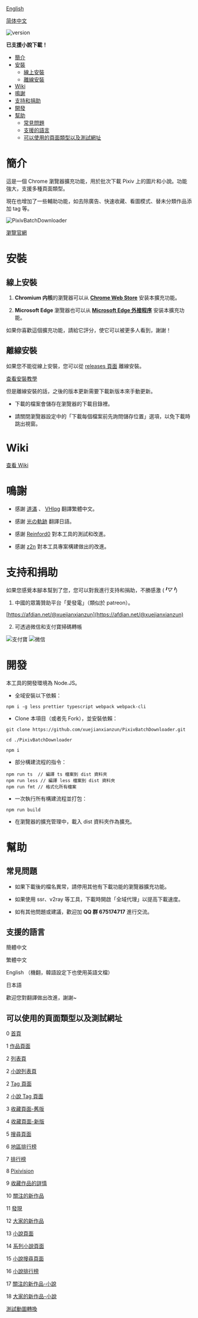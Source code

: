 [English](https://github.com/xuejianxianzun/PixivBatchDownloader/blob/master/README-EN.md)

[简体中文](https://github.com/xuejianxianzun/PixivBatchDownloader/blob/master/README.md)

![version](https://img.shields.io/github/v/release/xuejianxianzun/PixivBatchDownloader)

**已支援小說下載！**

<!-- TOC -->

- [簡介](#簡介)
- [安裝](#安裝)
  - [線上安裝](#線上安裝)
  - [離線安裝](#離線安裝)
- [Wiki](#wiki)
- [鳴謝](#鳴謝)
- [支持和捐助](#支持和捐助)
- [開發](#開發)
- [幫助](#幫助)
  - [常見問題](#常見問題)
  - [支援的語言](#支援的語言)
  - [可以使用的頁面類型以及測試網址](#可以使用的頁面類型以及測試網址)

<!-- /TOC -->

# 簡介

這是一個 Chrome 瀏覽器擴充功能，用於批次下載 Pixiv 上的圖片和小說。功能強大，支援多種頁面類型。

現在也增加了一些輔助功能，如去除廣告、快速收藏、看圖模式、替未分類作品添加 tag 等。

![PixivBatchDownloader](https://raw.githubusercontent.com/wiki/xuejianxianzun/PixivBatchDownloader/images/ui4.png)

[瀏覽官網](https://pixiv.download/)

# 安裝

## 線上安裝

1. **Chromium 内核**的瀏覽器可以从 **[Chrome Web Store](https://chrome.google.com/webstore/detail/powerful-pixiv-downloader/dkndmhgdcmjdmkdonmbgjpijejdcilfh)** 安装本擴充功能。

2. **Microsoft Edge** 瀏覽器也可以从 **[Microsoft Edge 外接程序](https://microsoftedge.microsoft.com/addons/detail/hpcoocgpiepjcngmhhknkflhpkoklphp)** 安装本擴充功能。

如果你喜歡這個擴充功能，請給它評分，使它可以被更多人看到，謝謝！

## 離線安裝

如果您不能從線上安裝，您可以從 [releases 頁面](https://github.com/xuejianxianzun/PixivBatchDownloader/releases/latest) 離線安裝。

[查看安裝教學](https://github.com/xuejianxianzun/PixivBatchDownloader/wiki/2.-%E5%AE%89%E8%A3%85%E6%95%99%E7%A8%8B)

但是離線安裝的話，之後的版本更新需要下載新版本來手動更新。

- 下載的檔案會儲存在瀏覽器的下載目錄裡。

- 請關閉瀏覽器設定中的「下載每個檔案前先詢問儲存位置」選項，以免下載時跳出視窗。

# Wiki

[查看 Wiki](https://github.com/xuejianxianzun/PixivBatchDownloader/wiki)

# 鳴謝

- 感謝 [道滿](https://zhtw.me/) 、 [VHlqg](https://github.com/VHlqg) 翻譯繁體中文。

- 感謝 [光の軌跡](https://github.com/jiaer24) 翻譯日語。

- 感謝 [Reinford0](https://github.com/Reinford0) 對本工具的測試和改進。

- 感謝 [z2n](https://github.com/z2n) 對本工具專案構建做出的改進。

# 支持和捐助

如果您感覺本腳本幫到了您，您可以對我進行支持和捐助，不勝感激 (*╹▽╹*)

1. 中國的眾籌贊助平台「愛發電」（類似於 patreon）。

[https://afdian.net/@xuejianxianzun](https://afdian.net/@xuejianxianzun)

2. 可透過微信和支付寶掃碼轉帳

![支付寶](https://i.loli.net/2019/04/04/5ca5627614396.png) ![微信](https://i.loli.net/2019/04/04/5ca5627630bb4.png)


# 開發

本工具的開發環境為 Node.JS。

- 全域安裝以下依賴：

```
npm i -g less prettier typescript webpack webpack-cli
```

- Clone 本項目（或者先 Fork），並安裝依賴：

```
git clone https://github.com/xuejianxianzun/PixivBatchDownloader.git

cd ./PixivBatchDownloader

npm i
```

- 部分構建流程的指令：

```
npm run ts  // 編譯 ts 檔案到 dist 資料夾
npm run less // 編譯 less 檔案到 dist 資料夾
npm run fmt // 格式化所有檔案
```

- 一次執行所有構建流程並打包：

```
npm run build
```

- 在瀏覽器的擴充管理中，載入 dist 資料夾作為擴充。

# 幫助

## 常見問題

- 如果下載後的檔名異常，請停用其他有下載功能的瀏覽器擴充功能。

- 如果使用 ssr、v2ray 等工具，下載時開啟「全域代理」以提高下載速度。

- 如有其他問題或建議，歡迎加 **QQ 群 675174717** 進行交流。

## 支援的語言

簡體中文

繁體中文

English （機翻，韓語設定下也使用英語文檔）

日本語

歡迎您對翻譯做出改進，謝謝~

## 可以使用的頁面類型以及測試網址

0 [首頁](https://www.pixiv.net/)

1 [作品頁面](https://www.pixiv.net/artworks/72503012)

2 [列表頁](https://www.pixiv.net/users/544479/artworks)

2 [小說列表頁](https://www.pixiv.net/users/35419040/novels)

2 [Tag 頁面](https://www.pixiv.net/users/544479/artworks/%E6%9D%B1%E6%96%B9)

2 [小說 Tag 頁面](https://www.pixiv.net/users/35419040/novels/%E6%81%8B%E6%84%9B)

3 [收藏頁面-舊版](https://www.pixiv.net/bookmark.php)

4 [收藏頁面-新版](https://www.pixiv.net/users/9460149/bookmarks/artworks)

5 [搜尋頁面](https://www.pixiv.net/tags/saber/artworks?s_mode=s_tag)

6 [地區排行榜](https://www.pixiv.net/ranking_area.php?type=state&no=0)

7 [排行榜](https://www.pixiv.net/ranking.php)

8 [Pixivision](https://www.pixivision.net/zh/a/3190)

9 [收藏作品的詳情](https://www.pixiv.net/bookmark_add.php?id=63148723)

10 [關注的新作品](https://www.pixiv.net/bookmark_new_illust.php)

11 [發現](https://www.pixiv.net/discovery)

12 [大家的新作品](https://www.pixiv.net/new_illust.php)

13 [小說頁面](https://www.pixiv.net/novel/show.php?id=12771688)

14 [系列小說頁面](https://www.pixiv.net/novel/series/1090654)

15 [小說搜尋頁面](https://www.pixiv.net/tags/%E7%99%BE%E5%90%88/novels)

16 [小說排行榜](https://www.pixiv.net/novel/ranking.php?mode=daily)

17 [關注的新作品-小說](https://www.pixiv.net/novel/bookmark_new.php)

18 [大家的新作品-小說](https://www.pixiv.net/novel/new.php)



[測試動圖轉換](https://www.pixiv.net/member.php?id=16274829)
